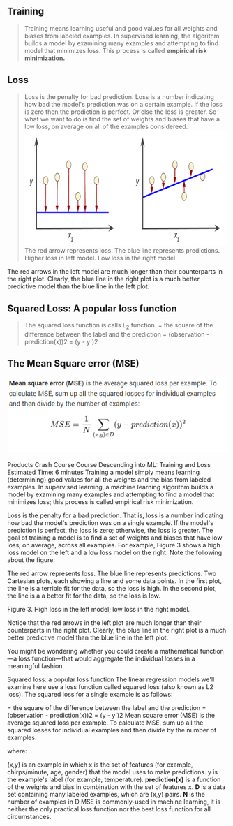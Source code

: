 ## Training
> Training means learning useful and good values for all weights and biases from labeled examples.
In supervised learning, the algorithm builds a model by examining many examples and attempting to find model that minimizes  loss.
This process is called <b>empirical risk minimization.</b>

## Loss
> Loss is the penalty for bad prediction. Loss is a number indicating how bad the model's prediction was on a certain example.
If the loss is zero then the prediction is perfect. Or else the loss is greater. 
So what we want to do is find the set of weights and biases that have a low loss, on average on all of the examples considereed.<br>
![alt text](https://github.com/yashpathack/Supervised-Machine-Learning/blob/master/Resources/10.png)<br>
> The red arrow represents loss.
> The blue line represents predictions. <br>
Higher loss in left model. Low loss in the right model

The red arrows in the left model are much longer than their counterparts in the right plot. Clearly, the blue line in the right plot is a much better predictive model than the blue line in the left plot.

## Squared Loss: A popular loss function
> The squared loss function is calls L<sub>2</sub> function.
= the square of the difference between the label and the prediction
  = (observation - prediction(x))2
  = (y - y')2 <br>
  
 ## The Mean Square error (MSE) 
  ![alt text](https://github.com/yashpathack/Supervised-Machine-Learning/blob/master/Resources/11.png)<br>
<br>
  Products   Crash Course   Course
Descending into ML: Training and Loss
Estimated Time: 6 minutes
Training a model simply means learning (determining) good values for all the weights and the bias from labeled examples. In supervised learning, a machine learning algorithm builds a model by examining many examples and attempting to find a model that minimizes loss; this process is called empirical risk minimization.

Loss is the penalty for a bad prediction. That is, loss is a number indicating how bad the model's prediction was on a single example. If the model's prediction is perfect, the loss is zero; otherwise, the loss is greater. The goal of training a model is to find a set of weights and biases that have low loss, on average, across all examples. For example, Figure 3 shows a high loss model on the left and a low loss model on the right. Note the following about the figure:

The red arrow represents loss.
The blue line represents predictions.
Two Cartesian plots, each showing a line and some data points. In the first plot, the line is a terrible fit for the data, so the loss is high. In the second plot, the line is a a better fit for the data, so the loss is low.

Figure 3. High loss in the left model; low loss in the right model.

 

Notice that the red arrows in the left plot are much longer than their counterparts in the right plot. Clearly, the blue line in the right plot is a much better predictive model than the blue line in the left plot.

You might be wondering whether you could create a mathematical function—a loss function—that would aggregate the individual losses in a meaningful fashion.

Squared loss: a popular loss function
The linear regression models we'll examine here use a loss function called squared loss (also known as L2 loss). The squared loss for a single example is as follows:

  = the square of the difference between the label and the prediction
  = (observation - prediction(x))2
  = (y - y')2
Mean square error (MSE) is the average squared loss per example. To calculate MSE, sum up all the squared losses for individual examples and then divide by the number of examples:

where:

 (x,y) is an example in which
 x is the set of features (for example, chirps/minute, age, gender) that the model uses to make predictions.
 y is the example's label (for example, temperature).
 __prediction(x)__ is a function of the weights and bias in combination with the set of features x.
 __D__ is a data set containing many labeled examples, which are (x,y) pairs.
 __N__ is the number of examples in D
 MSE is commonly-used in machine learning, it is neither the only practical loss function nor the best loss function for all circumstances.
 



